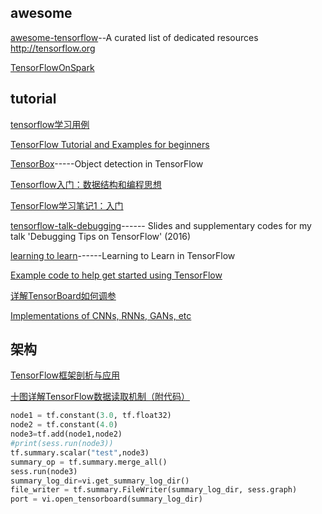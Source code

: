 ## awesome
[awesome-tensorflow](https://github.com/jtoy/awesome-tensorflow)--A curated list of dedicated resources http://tensorflow.org

[TensorFlowOnSpark](https://github.com/yahoo/TensorFlowOnSpark)

## tutorial
[tensorflow学习用例](https://github.com/burness/tensorflow-101)

[TensorFlow Tutorial and Examples for beginners](https://github.com/aymericdamien/TensorFlow-Examples)

[TensorBox](https://github.com/TensorBox/TensorBox)-----Object detection in TensorFlow

[Tensorflow入门：数据结构和编程思想](http://blog.csdn.net/lingerlanlan/article/details/61616906)

[TensorFlow学习笔记1：入门](http://www.jeyzhang.com/tensorflow-learning-notes.html)

[tensorflow-talk-debugging](https://github.com/wookayin/tensorflow-talk-debugging)------ Slides and supplementary codes for my talk 'Debugging Tips on TensorFlow' (2016)

[learning to learn](https://github.com/deepmind/learning-to-learn)------Learning to Learn in TensorFlow

[Example code to help get started using TensorFlow](https://github.com/Hack-a-Day/bincounter_TensorFlow_example/)

[详解TensorBoard如何调参](http://geek.csdn.net/news/detail/197155)


[Implementations of CNNs, RNNs, GANs, etc](https://github.com/adeshpande3/Tensorflow-Programs-and-Tutorials)

## 架构
[TensorFlow框架剖析与应⽤](http://ocgxshkaw.bkt.clouddn.com/11%20%E3%80%8ATensorFlow%E6%A1%86%E6%9E%B6%E5%89%96%E6%9E%90%E5%8F%8A%E5%BA%94%E7%94%A8%E3%80%8B%E7%8E%8B%E7%90%9B.pdf)

[十图详解TensorFlow数据读取机制（附代码）](http://geek.csdn.net/news/detail/201552)


```python
node1 = tf.constant(3.0, tf.float32)
node2 = tf.constant(4.0)
node3=tf.add(node1,node2)
#print(sess.run(node3))
tf.summary.scalar("test",node3)
summary_op = tf.summary.merge_all() 
sess.run(node3)
summary_log_dir=vi.get_summary_log_dir()
file_writer = tf.summary.FileWriter(summary_log_dir, sess.graph)
port = vi.open_tensorboard(summary_log_dir)
```
